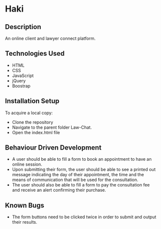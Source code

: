 # Haki


## Description

An online client and lawyer connect platform.

## Technologies Used

- HTML
- CSS
- JavaScript
- jQuery
- Boostrap

## Installation Setup

To acquire a local copy:

- Clone the repository
- Navigate to the parent folder Law-Chat.
- Open the index.html file

## Behaviour Driven Development

- A user should be able to fill a form to book an appointment to have an online session.
- Upon submitting their form, the user should be able to see a printed out message indicating the day of their appointment, the time and the means of communication that will be used for the consultation.
- The user should also be able to fill a form to pay the consultation fee and receive an alert confirming their purchase.

## Known Bugs

- The form buttons need to be clicked twice in order to submit and output their results.

